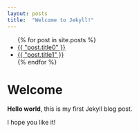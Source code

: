```yaml
---
layout: posts
title:  "Welcome to Jekyll!"
---
```


<ul>
  {% for post in site.posts %}
    <li>
      <a href="{{ post.url }}">{{ "post.title0" }}</a>
    </li>
    <li>
      <a href="{{ post.url }}">{{ "post.title1" }}</a>
    </li>
  {% endfor %}
</ul>

# Welcome

**Hello world**, this is my first Jekyll blog post.

I hope you like it!
